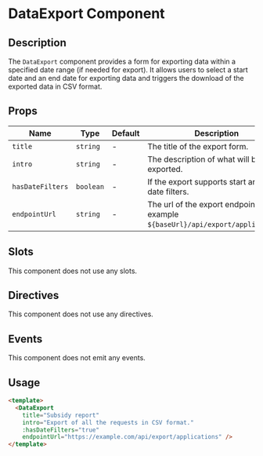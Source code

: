 # DataExport Component

## Description

The `DataExport` component provides a form for exporting
data within a specified date range (if needed for export). It allows users to select a start date
and an end date for exporting data and triggers the download of
the exported data in CSV format.

## Props


| Name             | Type      | Default | Description                                                                       |
|------------------|-----------|---------|-----------------------------------------------------------------------------------|
| `title`          | `string`  | -       | The title of the export form.                                                     |
| `intro`          | `string`  | -       | The description of what will be exported.                                         |
| `hasDateFilters` | `boolean` | -       | If the export supports start and end date filters.                                |
| `endpointUrl`    | `string`  | -       | The url of the export endpoint, for example `${baseUrl}/api/export/applications`. |

## Slots

This component does not use any slots.

## Directives

This component does not use any directives.

## Events

This component does not emit any events.

## Usage

```html
<template>
  <DataExport
    title="Subsidy report"
    intro="Export of all the requests in CSV format."
    :hasDateFilters="true"
    endpointUrl="https://example.com/api/export/applications" />
</template>
```
